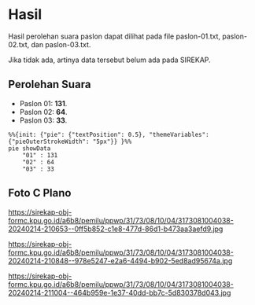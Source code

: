 # Hasil

Hasil perolehan suara paslon dapat dilihat pada file paslon-01.txt, paslon-02.txt, dan paslon-03.txt.

Jika tidak ada, artinya data tersebut belum ada pada SIREKAP.

## Perolehan Suara

 * Paslon 01: **131**.
 * Paslon 02: **64**.
 * Paslon 03: **33**.

```mermaid
%%{init: {"pie": {"textPosition": 0.5}, "themeVariables": {"pieOuterStrokeWidth": "5px"}} }%%
pie showData
    "01" : 131
    "02" : 64
    "03" : 33
```
## Foto C Plano

https://sirekap-obj-formc.kpu.go.id/a6b8/pemilu/ppwp/31/73/08/10/04/3173081004038-20240214-210653--0ff5b852-c1e8-477d-86d1-b473aa3aefd9.jpg

https://sirekap-obj-formc.kpu.go.id/a6b8/pemilu/ppwp/31/73/08/10/04/3173081004038-20240214-210848--978e5247-e2a6-4494-b902-5ed8ad95674a.jpg

https://sirekap-obj-formc.kpu.go.id/a6b8/pemilu/ppwp/31/73/08/10/04/3173081004038-20240214-211004--464b959e-1e37-40dd-bb7c-5d830378d043.jpg
